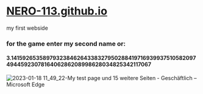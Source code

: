 # [NERO-113.github.io](https://NERO-113.github.io)
my first webside


### for the game enter my second name or:
#### 3.141592653589793238462643383279502884197169399375105820974944592307816406286208998628034825342117067
![2023-01-18 11_49_22-My test page und 15 weitere Seiten - Geschäftlich – Microsoft​ Edge](https://user-images.githubusercontent.com/112952933/213153009-a306d412-6f90-404e-907e-3a2ce4fa2a15.png)
